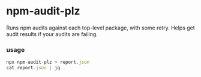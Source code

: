 # npm-audit-plz

Runs npm audits against each top-level package, with some retry. Helps get audit results if your audits are failing.

### usage

```js
npx npm-audit-plz > report.json
cat report.json | jq .
```